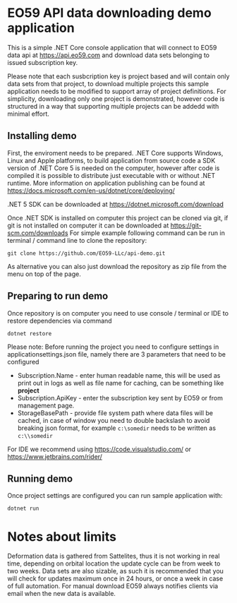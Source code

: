 # EO59 API data downloading demo application
This is a simple .NET Core console application that will connect to EO59 data api at https://api.eo59.com and download data sets
belonging to issued subscription key. 

Please note that each susbcription key is project based and will contain only data sets from that project, to download multiple projects
this sample application needs to be modified to support array of project definitions. For simplicity, downloading only one project is 
demonstrated, however code is structured in a way that supporting multiple projects can be addedd with minimal effort.

## Installing demo
First, the enviroment needs to be prepared.
.NET Core supports Windows, Linux and Apple platforms, to build application from source code a SDK version
of .NET Core 5 is needed on the computer, however after code is compiled it is possible to distribute just executable with or without .NET runtime.
More information on application publishing can be found at https://docs.microsoft.com/en-us/dotnet/core/deploying/

.NET 5 SDK can be downloaded at https://dotnet.microsoft.com/download 

Once .NET SDK is installed on computer this project can be cloned via git, if git is not installed on computer it can be downloaded at https://git-scm.com/downloads
For simple example following command can be run in terminal / command line to clone the repository:
```
git clone https://github.com/EO59-LLc/api-demo.git
```
As alternative you can also just download the repository as zip file from the menu on top of the page.

## Preparing to run demo
Once repository is on computer you need to use console / terminal or IDE to restore dependencies via command
```
dotnet restore
```
Please note:
Before running the project you need to configure settings in applicationsettings.json file, namely there are 3 parameters that need to be configured
* Subscription.Name - enter human readable name, this will be used as print out in logs as well as file name for caching, can be something like **project**
* Subscription.ApiKey - enter the subscription key sent by EO59 or from management page.
* StorageBasePath - provide file system path where data files will be cached, in case of window you need to double backslash to avoid breaking json format, 
for example ```c:\somedir``` needs to be written as ```c:\\somedir ```

For IDE we recommend using https://code.visualstudio.com/ or https://www.jetbrains.com/rider/

## Running demo
Once project settings are configured you can run sample application with:
```
dotnet run
```

# Notes about limits
Deformation data is gathered from Sattelites, thus it is not working in real time, depending on orbital location the update cycle can be from week to two weeks.
Data sets are also sizable, as such it is recommended that you will check for updates maximum once in 24 hours, or once a week in case of full automation.
For manual download EO59 always notifies clients via email when the new data is available.
